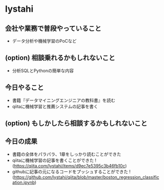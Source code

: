 # lystahi 

## 会社や業務で普段やっていること
 - データ分析や機械学習のPoCなど

## (option) 相談乗れるかもしれないこと
 - 分析SQLとPythonの簡単な内容

## 今日やること
 - 書籍『データマイニングエンジニアの教科書』を読む
 - qiitaに機械学習と推薦システムの記事を書く

## (option) もしかしたら相談するかもしれないこと

## 今日の成果
 - 書籍の全体をパラパラ、1章をしっかり読むことができた
 - qiitaに機械学習の記事を書くことができた !(https://qiita.com/lystahi/items/d9ec7e5395c3b46fb10c)
 - githubに記事の元になるコードをプッシュすることができた !(https://github.com/lystahi/qiita/blob/master/boston_regression_classification.ipynb)
